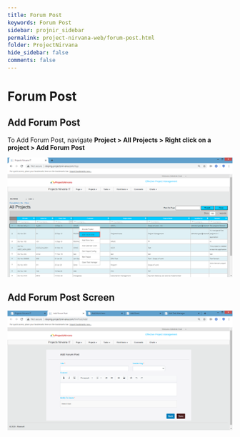 ```yaml
---
title: Forum Post
keywords: Forum Post
sidebar: projnir_sidebar
permalink: project-nirvana-web/forum-post.html
folder: ProjectNirvana
hide_sidebar: false
comments: false
---
```

# Forum Post
## Add Forum Post

To Add Forum Post, navigate **Project > All Projects > Right click on a project > Add Forum Post**

![](/images/add_forum_post.png)

## Add Forum Post Screen

![](/images/add_forum_post_screen.png)
